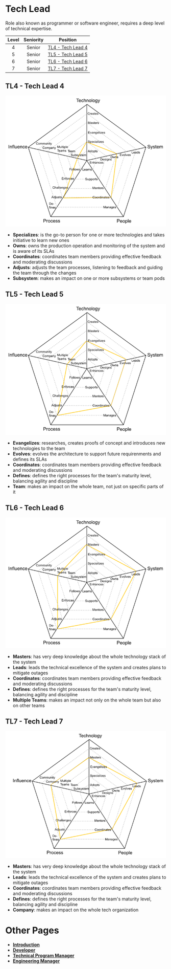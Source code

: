 # Tech Lead

Role also known as programmer or software engineer, requires a deep level of technical expertise.

| Level | Seniority | Position |
| :---: | :---: | :---: |
| 4 | Senior | [TL4 - Tech Lead 4](#tl4---tech-lead-4) |
| 5 | Senior | [TL5 - Tech Lead 5](#tl5---tech-lead-5) |
| 6 | Senior | [TL6 - Tech Lead 6](#tl6---tech-lead-6) |
| 7 | Senior | [TL7 - Tech Lead 7](#tl7---tech-lead-7) |


## TL4 - Tech Lead 4

![Tech Lead 4](/charts/techlead-4.png)

* **Specializes**: is the go-to person for one or more technologies and takes initiative to learn new ones
* **Owns**: owns the production operation and monitoring of the system and is aware of its SLAs
* **Coordinates**: coordinates team members providing effective feedback and moderating discussions
* **Adjusts**: adjusts the team processes, listening to feedback and guiding the team through the changes
* **Subsystem**: makes an impact on one or more subsystems or team pods

## TL5 - Tech Lead 5

![Tech Lead 5](/charts/techlead-5.png)

* **Evangelizes**: researches, creates proofs of concept and introduces new technologies to the team
* **Evolves**: evolves the architecture to support future requirenments and defines its SLAs
* **Coordinates**: coordinates team members providing effective feedback and moderating discussions
* **Defines**: defines the right processes for the team's maturity level, balancing agility and discipline
* **Team**: makes an impact on the whole team, not just on specific parts of it

## TL6 - Tech Lead 6

![Tech Lead 6](/charts/techlead-6.png)

* **Masters**: has very deep knowledge about the whole technology stack of the system
* **Leads**: leads the technical excellence of the system and creates plans to mitigate outages
* **Coordinates**: coordinates team members providing effective feedback and moderating discussions
* **Defines**: defines the right processes for the team's maturity level, balancing agility and discipline
* **Multiple Teams**: makes an impact not only on the whole team but also on other teams

## TL7 - Tech Lead 7

![Tech Lead 7](/charts/techlead-7.png)

* **Masters**: has very deep knowledge about the whole technology stack of the system
* **Leads**: leads the technical excellence of the system and creates plans to mitigate outages
* **Coordinates**: coordinates team members providing effective feedback and moderating discussions
* **Defines**: defines the right processes for the team's maturity level, balancing agility and discipline
* **Company**: makes an impact on the whole tech organization

# Other Pages

* [**Introduction**](README.md)
* [**Developer**](Developer.md)
* [**Technical Program Manager**](TechnicalProgramManager.md)
* [**Engineering Manager**](EngineeringManager.md)